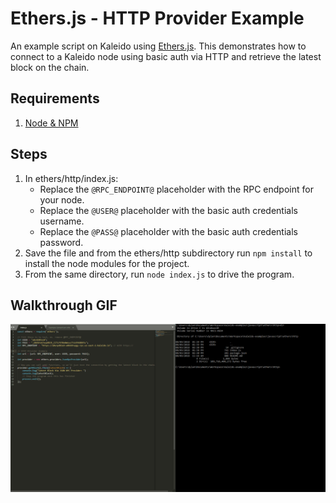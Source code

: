 # Ethers.js - HTTP Provider Example

An example script on Kaleido using [Ethers.js](https://github.com/ethers-io/ethers.js "Ethers.js Github"). This demonstrates how to connect to a Kaleido node using basic auth via HTTP and retrieve the latest block on the chain.

## Requirements
1. [Node & NPM](https://nodejs.org/en/)

## Steps
1. In ethers/http/index.js:
    + Replace the `@RPC_ENDPOINT@` placeholder with the RPC endpoint for your node.
    + Replace the `@USER@` placeholder with the basic auth credentials username.
    + Replace the `@PASS@` placeholder with the basic auth credentials password.
2. Save the file and from the ethers/http subdirectory run `npm install` to install the node modules for the project.
3. From the same directory, run `node index.js` to drive the program.

## Walkthrough GIF

![EthersExample Gif](./EthersjsExample.gif "Ethers Example GIF")